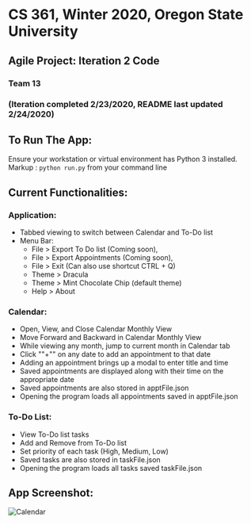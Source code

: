 # CS 361, Winter 2020, Oregon State University
## Agile Project: Iteration 2 Code
### Team 13
### (Iteration completed 2/23/2020, README last updated 2/24/2020)

## To Run The App:
Ensure your workstation or virtual environment has Python 3 installed.
Markup :  `python run.py` from your command line

## Current Functionalities:
### Application:
* Tabbed viewing to switch between Calendar and To-Do list
* Menu Bar:
  * File > Export To Do list (Coming soon),
  * File > Export Appointments (Coming soon),
  * File > Exit (Can also use shortcut CTRL + Q)
  * Theme > Dracula
  * Theme > Mint Chocolate Chip (default theme)
  * Help > About

### Calendar:
* Open, View, and Close Calendar Monthly View
* Move Forward and Backward in Calendar Monthly View
* While viewing any month, jump to current month in Calendar tab
* Click ""+"" on any date to add an appointment to that date
* Adding an appointment brings up a modal to enter title and time
* Saved appointments are displayed along with their time on the appropriate date
* Saved appointments are also stored in apptFile.json
* Opening the program loads all appointments saved in apptFile.json

### To-Do List:
* View To-Do list tasks
* Add and Remove from To-Do list
* Set priority of each task (High, Medium, Low)
* Saved tasks are also stored in taskFile.json
* Opening the program loads all tasks saved taskFile.json

## App Screenshot:
![Calendar](https://github.com/wrongenvelope/cs361-w20-app/blob/wrongenvelope/iteration2-readme/iteration_2/screenshots/it2_screenshot1.png)
